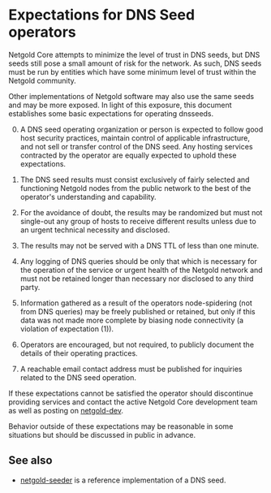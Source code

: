 Expectations for DNS Seed operators
====================================

Netgold Core attempts to minimize the level of trust in DNS seeds,
but DNS seeds still pose a small amount of risk for the network.
As such, DNS seeds must be run by entities which have some minimum
level of trust within the Netgold community.

Other implementations of Netgold software may also use the same
seeds and may be more exposed. In light of this exposure, this
document establishes some basic expectations for operating dnsseeds.

0. A DNS seed operating organization or person is expected to follow good
host security practices, maintain control of applicable infrastructure,
and not sell or transfer control of the DNS seed. Any hosting services
contracted by the operator are equally expected to uphold these expectations.

1. The DNS seed results must consist exclusively of fairly selected and
functioning Netgold nodes from the public network to the best of the
operator's understanding and capability.

2. For the avoidance of doubt, the results may be randomized but must not
single-out any group of hosts to receive different results unless due to an
urgent technical necessity and disclosed.

3. The results may not be served with a DNS TTL of less than one minute.

4. Any logging of DNS queries should be only that which is necessary
for the operation of the service or urgent health of the Netgold
network and must not be retained longer than necessary nor disclosed
to any third party.

5. Information gathered as a result of the operators node-spidering
(not from DNS queries) may be freely published or retained, but only
if this data was not made more complete by biasing node connectivity
(a violation of expectation (1)).

6. Operators are encouraged, but not required, to publicly document the
details of their operating practices.

7. A reachable email contact address must be published for inquiries
related to the DNS seed operation.

If these expectations cannot be satisfied the operator should
discontinue providing services and contact the active Netgold
Core development team as well as posting on
[netgold-dev](https://lists.linuxfoundation.org/mailman/listinfo/netgold-dev).

Behavior outside of these expectations may be reasonable in some
situations but should be discussed in public in advance.

See also
----------
- [netgold-seeder](https://github.com/sipa/netgold-seeder) is a reference implementation of a DNS seed.
